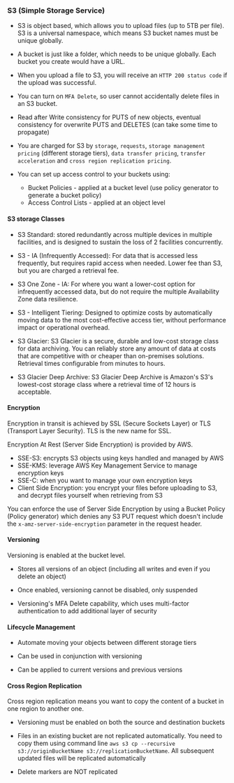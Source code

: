 ### S3 (Simple Storage Service)

- S3 is object based, which allows you to upload files (up to 5TB per file). S3 is a universal namespace, which means S3 bucket names must be unique globally.

- A bucket is just like a folder, which needs to be unique globally. Each bucket you create would have a URL.

- When you upload a file to S3, you will receive an `HTTP 200 status code` if the upload was successful.

- You can turn on `MFA Delete`, so user cannot accidentally delete files in an S3 bucket.

- Read after Write consistency for PUTS of new objects, eventual consistency for overwrite PUTS and DELETES (can take some time to propagate)

- You are charged for S3 by `storage`, `requests`, `storage management pricing` (different storage tiers), `data transfer pricing`, `transfer acceleration` and `cross region replication pricing`.

- You can set up access control to your buckets using:
  - Bucket Policies - applied at a bucket level (use policy generator to generate a bucket policy)
  - Access Control Lists - applied at an object level

#### S3 storage Classes

- S3 Standard: stored redundantly across multiple devices in multiple facilities, and is designed to sustain the loss of 2 facilities concurrently.

- S3 - IA (Infrequently Accessed): For data that is accessed less frequently, but requires rapid access when needed. Lower fee than S3, but you are charged a retrieval fee.

- S3 One Zone - IA: For where you want a lower-cost option for infrequently accessed data, but do not require the multiple Availability Zone data resilience.

- S3 - Intelligent Tiering: Designed to optimize costs by automatically moving data to the most cost-effective access tier, without performance impact or operational overhead.

- S3 Glacier: S3 Glacier is a secure, durable and low-cost storage class for data archiving. You can reliably store any amount of data at costs that are competitive with or cheaper than on-premises solutions. Retrieval times configurable from minutes to hours.

- S3 Glacier Deep Archive: S3 Glacier Deep Archive is Amazon's S3's lowest-cost storage class where a retrieval time of 12 hours is acceptable.

#### Encryption

Encryption in transit is achieved by SSL (Secure Sockets Layer) or TLS (Transport Layer Security). TLS is the new name for SSL.

Encryption At Rest (Server Side Encryption) is provided by AWS.
 - SSE-S3: encrypts S3 objects using keys handled and managed by AWS
 - SSE-KMS: leverage AWS Key Management Service to manage encryption keys
 - SSE-C: when you want to manage your own encryption keys
 - Client Side Encryption: you encrypt your files before uploading to S3, and decrypt files yourself when retrieving from S3
 
 You can enforce the use of Server Side Encryption by using a Bucket Policy (Policy generator) which denies any S3 PUT request which doesn't include the `x-amz-server-side-encryption` parameter in the request header.

#### Versioning

Versioning is enabled at the bucket level.

- Stores all versions of an object (including all writes and even if you delete an object)

- Once enabled, versioning cannot be disabled, only suspended

- Versioning's MFA Delete capability, which uses multi-factor authentication to add additional layer of security

#### Lifecycle Management

- Automate moving your objects between different storage tiers

- Can be used in conjunction with versioning

- Can be applied to current versions and previous versions

#### Cross Region Replication

Cross region replication means you want to copy the content of a bucket in one region to another one.

- Versioning must be enabled on both the source and destination buckets

- Files in an existing bucket are not replicated automatically. You need to copy them using command line `aws s3 cp --recursive s3://originBucketName s3://replicationBucketName`. All subsequent updated files will be replicated automatically

- Delete markers are NOT replicated

